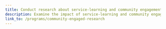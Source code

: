 ```yaml
---
title: Conduct research about service-learning and community engagement
description: Examine the impact of service-learning and community engagement through research.
link_to: /programs/community-engaged-research
---
```

